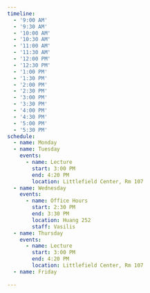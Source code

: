 ```yaml
---
timeline:
  - '9:00 AM'
  - '9:30 AM'
  - '10:00 AM'
  - '10:30 AM'
  - '11:00 AM'
  - '11:30 AM'
  - '12:00 PM'
  - '12:30 PM'
  - '1:00 PM'
  - '1:30 PM'
  - '2:00 PM'
  - '2:30 PM'
  - '3:00 PM'
  - '3:30 PM'
  - '4:00 PM'
  - '4:30 PM'
  - '5:00 PM'
  - '5:30 PM'
schedule:
  - name: Monday
  - name: Tuesday
    events:
      - name: Lecture
        start: 3:00 PM
        end: 4:20 PM
        location: Littlefield Center, Rm 107
  - name: Wednesday
    events:
      - name: Office Hours
        start: 2:30 PM
        end: 3:30 PM
        location: Huang 252
        staff: Vasilis
  - name: Thursday
    events:
      - name: Lecture
        start: 3:00 PM
        end: 4:20 PM
        location: Littlefield Center, Rm 107
  - name: Friday
    
---
```

